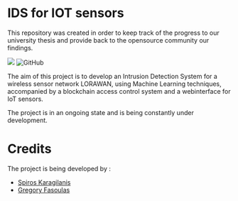 # IDS for IOT sensors

<!-- This README is updated only by collabolators of the project -->

This repository was created in order to keep track of the progress to our university thesis and provide back to the opensource community our findings.

![](https://img.shields.io/badge/Updated-September%20%207,%202022-lightgrey.svg)
<img alt="GitHub" src="https://img.shields.io/github/license/BlackPhoenixr/IDS-for-IOT-sensors-with-webinterface">

The aim of this project is to develop an Intrusion Detection System for a wireless sensor network LORAWAN, using Machine Learning techniques, accompanied by a blockchain access control system and a webinterface for IoT sensors.

The project is in an ongoing state and is being constantly under development.


# Credits 

The project is being developed by :

- [Spiros Karagilanis](https://www.linkedin.com/in/karagilanis/)
- [Gregory Fasoulas](https://www.linkedin.com/in/gregory-fasoulas/)






